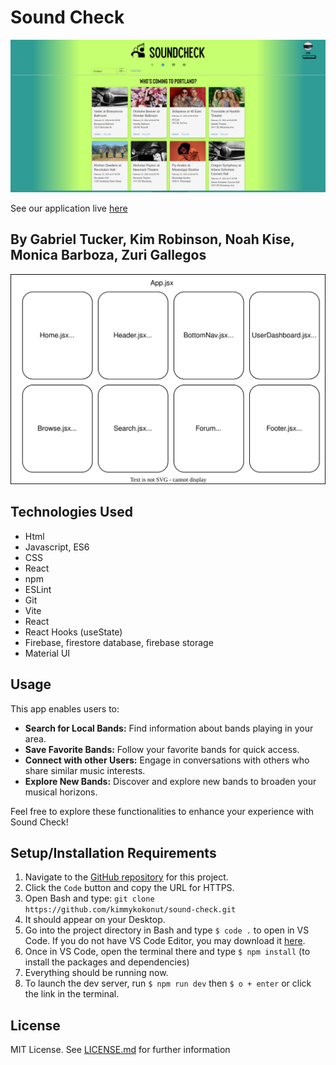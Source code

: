 # Sound Check

![SoundCheck](./src/assets/SoundCheck.jpg)

See our application live [here](https://sound-check.netlify.app/)

## By Gabriel Tucker, Kim Robinson, Noah Kise, Monica Barboza, Zuri Gallegos

![Component Diagram](/src/assets/component-diagram.drawio.svg)

## Technologies Used
- Html
- Javascript, ES6
- CSS
- React
- npm 
- ESLint
- Git
- Vite
- React
- React Hooks (useState)
- Firebase, firestore database, firebase storage
- Material UI

## Usage
This app enables users to:
- **Search for Local Bands:** Find information about bands playing in your area.
- **Save Favorite Bands:** Follow your favorite bands for quick access.
- **Connect with other Users:** Engage in conversations with others who share similar music interests.
- **Explore New Bands:** Discover and explore new bands to broaden your musical horizons.

Feel free to explore these functionalities to enhance your experience with Sound Check!

## Setup/Installation Requirements 
1. Navigate to the [GitHub repository](https://github.com/kimmykokonut/sound-check) for this project.
2. Click the `Code` button and copy the URL for HTTPS.
3. Open Bash and type: `git clone https://github.com/kimmykokonut/sound-check.git`
4. It should appear on your Desktop.
5. Go into the project directory in Bash and type `$ code .` to open in VS Code. If you do not have VS Code Editor, you may download it [here](https://code.visualstudio.com/).
6. Once in VS Code, open the terminal there and type `$ npm install` (to install the packages and dependencies)
7. Everything should be running now.
8. To launch the dev server, run `$ npm run dev` then `$ o + enter` or click the link in the terminal.

## License 
MIT License. See [LICENSE.md](./LICENSE.md) for further information
